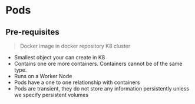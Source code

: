 # Pods

## Pre-requisites

> Docker image in docker repository
> K8 cluster

* Smallest object your can create in K8
* Contains one ore more containers. Containers cannot be of the same type.
* Runs on a Worker Node
* Pods have a one to one relationship with containers
* Pods are transient, they do not store any information persistently unless we specify persistent volumes
